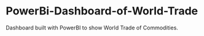 # PowerBi-Dashboard-of-World-Trade
Dashboard built with PowerBI to show World Trade of Commodities.
